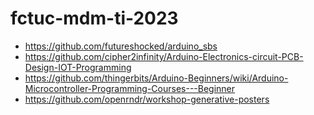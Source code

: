 # fctuc-mdm-ti-2023
 
- https://github.com/futureshocked/arduino_sbs
- https://github.com/cipher2infinity/Arduino-Electronics-circuit-PCB-Design-IOT-Programming
- https://github.com/thingerbits/Arduino-Beginners/wiki/Arduino-Microcontroller-Programming-Courses---Beginner
- https://github.com/openrndr/workshop-generative-posters